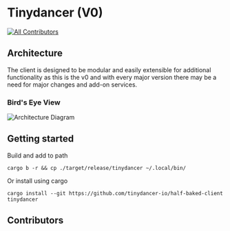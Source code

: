 # Tinydancer (V0)
[![All Contributors](https://img.shields.io/github/all-contributors/anoushk1234/half-baked-client?color=ee8449&style=flat-square)](#contributors)

## Architecture
The client is designed to be modular and easily extensible for additional functionality as this is the v0 and with every major version there may be a need for major changes and add-on services.

### Bird's Eye View

![Architecture Diagram](https://res.cloudinary.com/dev-connect/image/upload/v1675235495/diet-client-v0-arch_bhdd4c.png)

## Getting started

Build and add to path
```
cargo b -r && cp ./target/release/tinydancer ~/.local/bin/
```
Or install using cargo
```
cargo install --git https://github.com/tinydancer-io/half-baked-client tinydancer
```

## Contributors

<!-- ALL-CONTRIBUTORS-LIST:START - Do not remove or modify this section -->
<!-- prettier-ignore-start -->
<!-- markdownlint-disable -->

<!-- markdownlint-restore -->
<!-- prettier-ignore-end -->

<!-- ALL-CONTRIBUTORS-LIST:END -->

